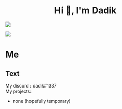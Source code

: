 <h1 align="center">Hi 👋, I'm Dadik</h1>
<p align="left"><img align="center" src="https://github-readme-stats.vercel.app/api?username=Dadik11&show_icons=true&icon_color=805AD5&text_color=666666&bg_color=ffffff00&hide_title=true&include_all_commits=true&count_private=true&hide_border=false&hide=contribs)"></p>

<p align="left"><img align="center" src="https://github-readme-stats.vercel.app/api/top-langs/?username=Dadik11&show_icons=true&icon_color=805AD5&text_color=666666&bg_color=ffffff00&hide_title=true&include_all_commits=true&count_private=true&hide_border=false&hide=contribs)"></p>
<h1>Me</h1>
<h2>Text</h2>

My discord : dadik#1337<br>
My projects: <br>
- none (hopefully temporary)
